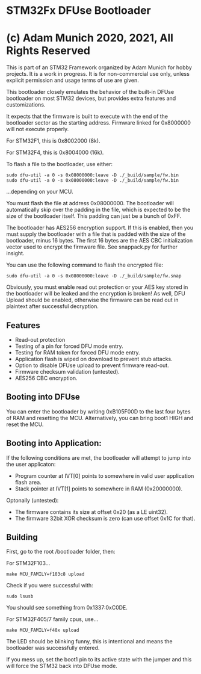 # STM32Fx DFUse Bootloader
# (c) Adam Munich 2020, 2021, All Rights Reserved

This is part of an STM32 Framework organized by Adam Munich for hobby projects. 
It is a work in progress. It is for non-commercial use only, unless explicit 
permission and usage terms of use are given.

This bootloader closely emulates the behavior of the built-in DFUse bootloader
on most STM32 devices, but provides extra features and customizations.

It expects that the firmware is built to execute with the end of the bootloader
sector as the starting address. Firmware linked for 0x8000000 will not execute 
properly.

For STM32F1, this is 0x8002000 (8k).

For STM32F4, this is 0x8004000 (16k).

To flash a file to the bootloader, use either:

    sudo dfu-util -a 0 -s 0x08000000:leave -D ./_build/sample/fw.bin
    sudo dfu-util -a 0 -s 0x08000000:leave -D ./_build/sample/fw.bin

...depending on your MCU.

You must flash the file at address 0x08000000. The bootloader will automatically 
skip over the padding in the file, which is expected to be the size of the
bootloader itself. This padding can just be a bunch of 0xFF. 

The bootloader has AES256 encryption support. If this is enabled, then you
must supply the bootloader with a file that is padded with the size of the 
bootloader, minus 16 bytes. The first 16 bytes are the AES CBC initialization
vector used to encrypt the firmware file. See snappack.py for further insight.

You can use the following command to flash the encrypted file:

    sudo dfu-util -a 0 -s 0x08000000:leave -D ./_build/sample/fw.snap

Obviously, you must enable read out protection or your AES key stored in the 
bootloader will be leaked and the encryption is broken! As well, DFU Upload 
should be enabled, otherwise the firmware can be read out in plaintext after 
successful decryption.


## Features

* Read-out protection
* Testing of a pin for forced DFU mode entry.
* Testing for RAM token for forced DFU mode entry.
* Application flash is wiped on download to prevent stub attacks.
* Option to disable DFUse upload to prevent firmware read-out.
* Firmware checksum validation (untested).
* AES256 CBC encryption.


## Booting into DFUse

You can enter the bootloader by writing 0xB105F00D to the last four bytes
of RAM and resetting the MCU. Alternatively, you can bring boot1 HIGH and 
reset the MCU.


## Booting into Application:

If the following conditions are met, the bootloader will attempt to jump into
the user applicaton:

 * Program counter at IVT[0] points to somewhere in valid user application flash area.
 * Stack pointer at IVT[1] points to somewhere in RAM (0x20000000).

Optonally (untested):

 * The firmware contains its size at offset 0x20 (as a LE uint32).
 * The firmware 32bit XOR checksum is zero (can use offset 0x1C for that).


## Building

First, go to the root /bootloader folder, then:

For STM32F103...

    make MCU_FAMILY=f103c8 upload
    
Check if you were successful with:

    sudo lsusb

You should see something from 0x1337:0xC0DE. 

For STM32F405/7 family cpus, use...

    make MCU_FAMILY=f40x upload

The LED should be blinking funny, this is intentional and means the 
bootloader was successfully entered.

If you mess up, set the boot1 pin to its active state with the jumper and this 
will force the STM32 back into DFUse mode.
